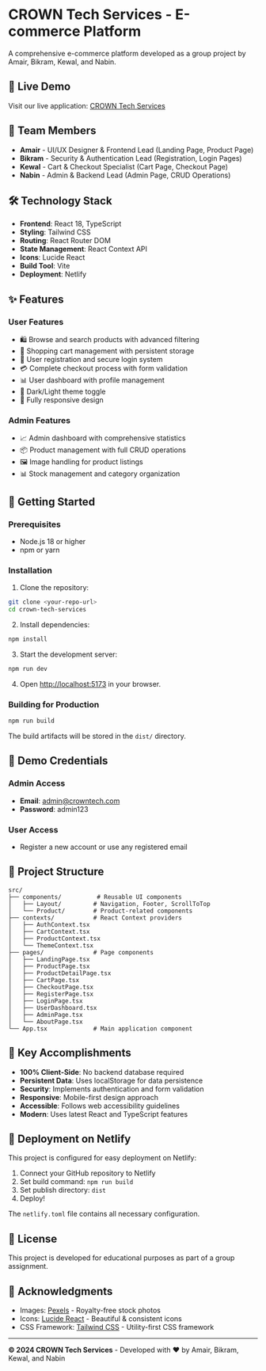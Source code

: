 # CROWN Tech Services - E-commerce Platform

A comprehensive e-commerce platform developed as a group project by Amair, Bikram, Kewal, and Nabin.

## 🚀 Live Demo

Visit our live application: [CROWN Tech Services](https://your-netlify-url.netlify.app)

## 👥 Team Members

- **Amair** - UI/UX Designer & Frontend Lead (Landing Page, Product Page)
- **Bikram** - Security & Authentication Lead (Registration, Login Pages)
- **Kewal** - Cart & Checkout Specialist (Cart Page, Checkout Page)
- **Nabin** - Admin & Backend Lead (Admin Page, CRUD Operations)

## 🛠️ Technology Stack

- **Frontend**: React 18, TypeScript
- **Styling**: Tailwind CSS
- **Routing**: React Router DOM
- **State Management**: React Context API
- **Icons**: Lucide React
- **Build Tool**: Vite
- **Deployment**: Netlify

## ✨ Features

### User Features
- 🛍️ Browse and search products with advanced filtering
- 🛒 Shopping cart management with persistent storage
- 👤 User registration and secure login system
- 💳 Complete checkout process with form validation
- 📊 User dashboard with profile management
- 🌙 Dark/Light theme toggle
- 📱 Fully responsive design

### Admin Features
- 📈 Admin dashboard with comprehensive statistics
- 📦 Product management with full CRUD operations
- 🖼️ Image handling for product listings
- 📊 Stock management and category organization

## 🚀 Getting Started

### Prerequisites
- Node.js 18 or higher
- npm or yarn

### Installation

1. Clone the repository:
```bash
git clone <your-repo-url>
cd crown-tech-services
```

2. Install dependencies:
```bash
npm install
```

3. Start the development server:
```bash
npm run dev
```

4. Open [http://localhost:5173](http://localhost:5173) in your browser.

### Building for Production

```bash
npm run build
```

The build artifacts will be stored in the `dist/` directory.

## 🔐 Demo Credentials

### Admin Access
- **Email**: admin@crowntech.com
- **Password**: admin123

### User Access
- Register a new account or use any registered email

## 📁 Project Structure

```
src/
├── components/          # Reusable UI components
│   ├── Layout/         # Navigation, Footer, ScrollToTop
│   └── Product/        # Product-related components
├── contexts/           # React Context providers
│   ├── AuthContext.tsx
│   ├── CartContext.tsx
│   ├── ProductContext.tsx
│   └── ThemeContext.tsx
├── pages/              # Page components
│   ├── LandingPage.tsx
│   ├── ProductPage.tsx
│   ├── ProductDetailPage.tsx
│   ├── CartPage.tsx
│   ├── CheckoutPage.tsx
│   ├── RegisterPage.tsx
│   ├── LoginPage.tsx
│   ├── UserDashboard.tsx
│   ├── AdminPage.tsx
│   └── AboutPage.tsx
└── App.tsx             # Main application component
```

## 🎯 Key Accomplishments

- **100% Client-Side**: No backend database required
- **Persistent Data**: Uses localStorage for data persistence
- **Security**: Implements authentication and form validation
- **Responsive**: Mobile-first design approach
- **Accessible**: Follows web accessibility guidelines
- **Modern**: Uses latest React and TypeScript features

## 🔧 Deployment on Netlify

This project is configured for easy deployment on Netlify:

1. Connect your GitHub repository to Netlify
2. Set build command: `npm run build`
3. Set publish directory: `dist`
4. Deploy!

The `netlify.toml` file contains all necessary configuration.

## 📝 License

This project is developed for educational purposes as part of a group assignment.

## 🙏 Acknowledgments

- Images: [Pexels](https://pexels.com) - Royalty-free stock photos
- Icons: [Lucide React](https://lucide.dev) - Beautiful & consistent icons
- CSS Framework: [Tailwind CSS](https://tailwindcss.com) - Utility-first CSS framework

---

**© 2024 CROWN Tech Services** - Developed with ❤️ by Amair, Bikram, Kewal, and Nabin